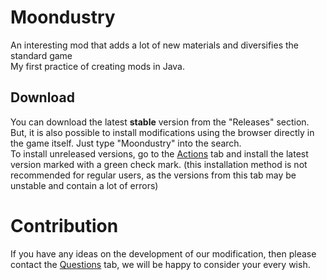 # Moondustry
An interesting mod that adds a lot of new materials and diversifies the standard game <br />
My first practice of creating mods in Java. 

## Download
You can download the latest **stable** version from the "Releases" section. <br/>But, it is also possible to install modifications using the browser directly in the game itself. Just type "Moondustry" into the search. <br /> 
To install unreleased versions, go to the [Actions](https://github.com/iMainDay/Moondustry/actions) tab and install the latest version marked with a green check mark. (this installation method is not recommended for regular users, as the versions from this tab may be unstable and contain a lot of errors) <br />

# Contribution
If you have any ideas on the development of our modification, then please contact the [Questions](https://github.com/iMainDay/Moondustry/issues) tab, we will be happy to consider your every wish.
